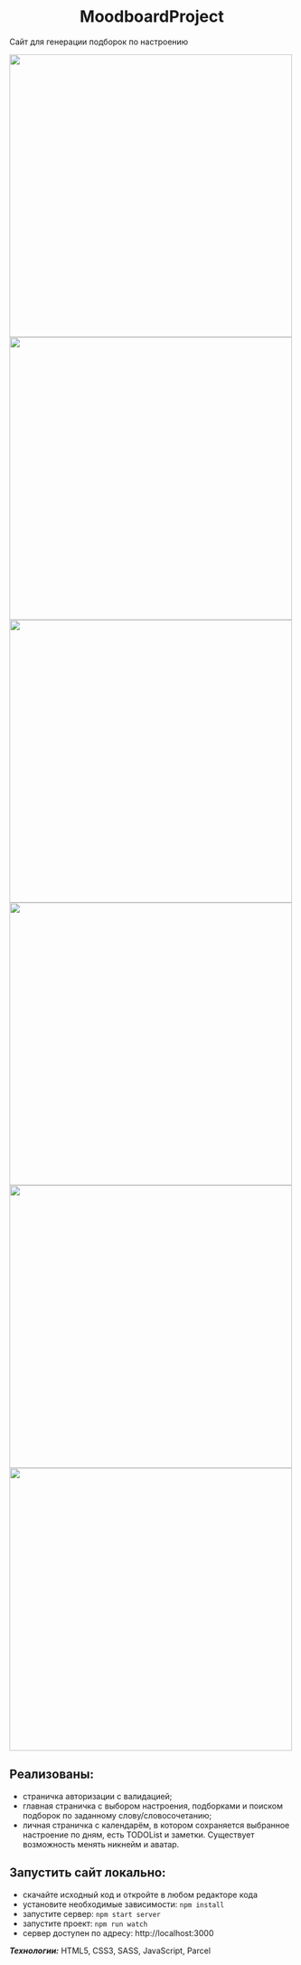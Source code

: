 <h1 align="center">MoodboardProject</h1>

Сайт для генерации подборок по настроению


<img src="https://user-images.githubusercontent.com/104670577/210116326-8c59c22a-6431-4948-b247-92103a7e06a9.png" width="500"> <img src="https://user-images.githubusercontent.com/104670577/210116358-031371a9-433a-4f5a-bd70-0b0afd8ba5e0.png" width="500"> <img src="https://user-images.githubusercontent.com/104670577/210116360-3a4a5606-ec8e-47e7-9a72-60aeedbac21b.png" width="500"> <img src="https://user-images.githubusercontent.com/104670577/210116362-de3abb54-a2e6-4d47-943c-60eb7a84cc35.png" width="500"> <img src="https://user-images.githubusercontent.com/104670577/210116353-80854ad4-f336-41bb-956c-8dcdb8da01af.png" width="500"> <img src="https://user-images.githubusercontent.com/104670577/210116359-4005bc7d-6b1a-4004-8966-778fa5b6c910.png" width="500">

<h2>Реализованы:</h2>

+ страничка авторизации с валидацией;
+ главная страничка с выбором настроения, подборками и поиском подборок по заданному слову/словосочетанию;
+ личная страничка с календарём, в котором сохраняется выбранное настроение по дням, есть TODOList и заметки. Существует возможность менять никнейм и аватар.

<h2>Запустить сайт локально:</h2>

+ скачайте исходный код и откройте в любом редакторе кода
+ установите необходимые зависимости: `npm install`
+ запустите сервер: `npm start server`
+ запустите проект: `npm run watch`
+ сервер доступен по адресу: http://localhost:3000

***Технологии:*** HTML5, CSS3, SASS, JavaScript, Parcel
